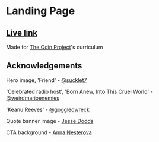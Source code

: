 # Landing Page

## [Live link](https://ldgurvich.github.io/odin-landing-page/)

Made for [The Odin Project](https://www.theodinproject.com)'s curriculum

## Acknowledgements

Hero image, 'Friend' - [@sucklet7](https://twitter.com/sucklet7)

'Celebrated radio host', 'Born Anew, Into This Cruel World' - [@weirdmarioenemies](https://weirdmarioenemies.tumblr.com/post/637860177812537344/name-sucklet-debut-real-life-sucklet-my-friend)

'Keanu Reeves' - [@goggledwreck](https://goggledwreck.tumblr.com/post/643959033791971328/i-love-my-goth-son)

Quote banner image - [Jesse Dodds](https://unsplash.com/photos/pzwH-a4aF3s)

CTA background - [Anna Nesterova](https://unsplash.com/photos/1-RTa6Y1WHE)

